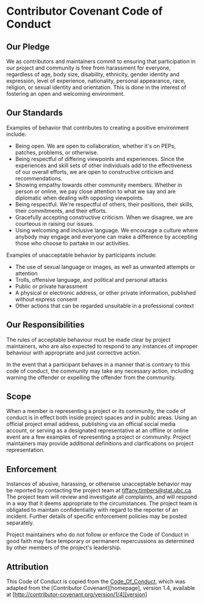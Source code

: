 # Contributor Covenant Code of Conduct

## Our Pledge

We as contributors and maintainers commit to ensuring that participation in our project and community is free from harassment for everyone, regardless of age, body size, disability, ethnicity, gender identity and expression, level of experience, nationality, personal appearance, race, religion, or sexual identity and orientation. This is done in the interest of fostering an open and welcoming environment.

## Our Standards

Examples of behavior that contributes to creating a positive environment include:

* Being open. We are open to collaboration, whether it's on PEPs, patches, problems, or otherwise.
* Being respectful of differing viewpoints and experiences. Since the experiences and skill sets of other individuals add to the effectiveness of our overall efforts, we are open to constructive criticism and recommendations.
* Showing empathy towards other community members. Whether in person or online, we pay close attention to what we say and are diplomatic when dealing with opposing viewpoints.
* Being respectful. We're respectful of others, their positions, their skills, their commitments, and their efforts.
* Gracefully accepting constructive criticism. When we disagree, we are courteous in raising our issues.
* Using welcoming and inclusive language. We encourage a culture where anybody may engage and everyone can make a difference by accepting those who choose to partake in our activities.

Examples of unacceptable behavior by participants include:

* The use of sexual language or images, as well as unwanted attempts or attention
* Trolls, offensive language, and political and personal attacks
* Public or private harassment
* A physical or electronic address, or other private information, published without express consent
* Other actions that can be regarded unsuitable in a professional context

## Our Responsibilities

The rules of acceptable behaviour must be made clear by project maintainers, who are also expected to respond to any instances of improper behaviour with appropriate and just corrective action.

In the event that a participant behaves in a manner that is contrary to this code of conduct, the community may take any necessary action, including warning the offender or expelling the offender from the community.

## Scope

When a member is representing a project or its community, the code of conduct is in effect both inside project spaces and in public areas. Using an official project email address, publishing via an official social media account, or serving as a designated representative at an offline or online event are a few examples of representing a project or community. Project maintainers may provide additional definitions and clarifications on project representation.

## Enforcement

Instances of abusive, harassing, or otherwise unacceptable behavior may be reported by contacting the project team at tiffany.timbers@stat.ubc.ca. The project team will review and investigate all complaints, and will respond in a way that it deems appropriate to the circumstances. The project team is obligated to maintain confidentiality with regard to the reporter of an incident. Further details of specific enforcement policies may be posted separately.

Project maintainers who do not follow or enforce the Code of Conduct in good faith may face temporary or permanent repercussions as determined by other members of the project's leadership.

## Attribution

This Code of Conduct is copied from the [Code_Of_Conduct](https://github.com/ttimbers/breast_cancer_predictor/blob/master/README.Rmd), which was adapted from the [Contributor Covenant][homepage], version 1.4, available at [http://contributor-covenant.org/version/1/4][version]
